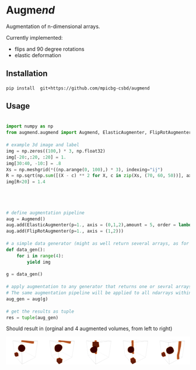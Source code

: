 # Augme*nd*

Augmentation of n-dimensional arrays.


Currently implemented:

* flips and 90 degree rotations
* elastic deformation 

## Installation

`pip install  git+https://github.com/mpicbg-csbd/augmend`

## Usage

```python

import numpy as np
from augmend.augmend import Augmend, ElasticAugmenter, FlipRotAugmenter

# example 3d image and label
img = np.zeros((100,) * 3, np.float32)
img[-20:,:20, :20] = 1.
img[30:40, -10:] = .8
Xs = np.meshgrid(*((np.arange(0, 100),) * 3), indexing="ij")
R = np.sqrt(np.sum([(X - c) ** 2 for X, c in zip(Xs, (70, 60, 50))], axis=0))
img[R<20] = 1.4




# define augmentation pipeline
aug = Augmend()
aug.add(ElasticAugmenter(p=1., axis = (0,1,2),amount = 5, order = lambda x: 0 if x.dtype.type == np.uint16 else 1))
aug.add(FlipRotAugmenter(p=1., axis = (1,2)))

# a simple data generator (might as well return several arrays, as for a supervised data generator) 
def data_gen():
    for i in range(4):
        yield img

g = data_gen()

# apply augmentation to any generator that returns one or sevral arrays
# The same augmentation pipeline will be applied to all ndarrays within a single element of the generator
aug_gen = aug(g)

# get the results as tuple
res = tuple(aug_gen)


```
Should result in (orginal and 4 augmented volumes, from left to right)

![alt text](imgs/examples.png)





